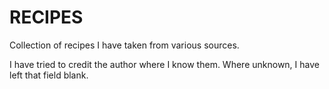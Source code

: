 # RECIPES
Collection of recipes I have taken from various sources.

I have tried to credit the author where I know them. Where unknown, I have left that field blank.
